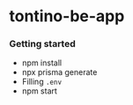 # tontino-be-app
### Getting started
- npm install
- npx prisma generate
- Filling `.env`
- npm start